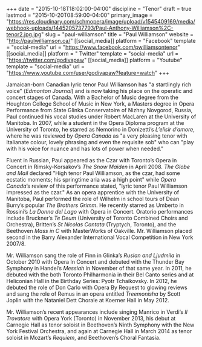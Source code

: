 +++
date = "2015-10-18T18:02:00-04:00"
discipline = "Tenor"
draft = true
lastmod = "2015-10-20T08:59:00-04:00"
primary_image = "https://res.cloudinary.com/schmopera/image/upload/v1545409169/media/webhook-uploads/1445205737793/Paul-Anthony-Williamson%2C-tenor2.jpg.jpg"
slug = "paul-williamson"
title = "Paul Williamson"
website = "http://paulwilliamson.ca/"
[[social_media]]
platform = "Facebook"
template = "social-media"
url = "https://www.facebook.com/pwilliamsontenor"
[[social_media]]
platform = " Twitter"
template = "social-media"
url = "https://twitter.com/godivapaw"
[[social_media]]
platform = "Youtube"
template = "social-media"
url = "https://www.youtube.com/user/godivapaw?feature=watch"
+++

Jamaican-born Canadian lyric tenor Paul Williamson has "a startlingly rich voice" (*Edmonton Journal*) and is now taking his place on the operatic and concert stages of Canada. With a Bachelor of Music degree from the Houghton College School of Music in New York, a Masters degree in Opera Performance from State Glinka Conservatoire of Nizhny Novgorod, Russia, Paul continued his vocal studies under Robert MacLaren at the University of Manitoba. In 2007, while a student in the Opera Diploma program at the University of Toronto, he starred as Nemorino in Donizetti’s *L’elisir d’amore*, where he was reviewed by *Opera Canada* as "a very pleasing tenor with Italianate colour, lovely phrasing and even the requisite sob" who can "play with his voice for nuance and has lots of power when needed."

Fluent in Russian, Paul appeared as the Czar with Toronto’s Opera in Concert in Rimsky-Korsakov’s *The Snow Maiden* in April 2008. *The Globe and Mail* declared "High tenor Paul Williamson, as the czar, had some ecstatic moments; his springtime aria was a high point" while *Opera Canada*’s review of this performance stated, "lyric tenor Paul Williamson impressed as the czar." As an opera apprentice with the University of  Manitoba, Paul performed the role of Wilhelm in school tours of Dean Burry’s popular *The Brothers Grimm*. He recently starred as Umberto in Rossini’s *La Donna del Lago* with Opera in Concert. Oratorio performances include Bruckner’s *Te Deum* (University of Toronto Combined Choirs and Orchestra), Britten’s *St Nicolas Cantata* (Tryptych, Toronto), and the Beethoven *Mass in C* with MasterWorks of Oakville. Mr. Williamson  placed second in the Barry Alexander International Vocal Competition in New York 2007/8.

Mr. Williamson sang the role of Finn in Glinka’s *Ruslan and Ljudmila* in October 2010 with Opera In Concert and debuted with the Thunder Bay Symphony in Handel’s *Messiah* in November of that same year.  In 2011, he debuted with the both Toronto Philharmonia in their Bel Canto series and at Heliconian Hall in the Birthday Series: Pyotr Tchaikovsky. In 2012, he debuted the role of Don Carlo with Opera By Request to glowing reviews and sang the role of Remus in an opera entitled *Treemonisha* by Scott Joplin with the Nataniel Dett Chorale at Koerner Hall in May 2012.

Mr. Williamson’s recent appearances include singing Manrico in Verdi’s *Il Trovatore* with Opera York (Toronto) in November 2013, his debut at Carnegie Hall as tenor soloist in Beethoven’s Ninth Symphony with the New York Festival Orchestra, and again at Carnegie Hall in March 2014 as tenor soloist in Mozart’s *Requiem*, and Beethoven’s Choral Fantasia.
